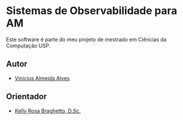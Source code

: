 # Sistemas de Observabilidade para AM
Este software é parte do meu projeto de mestrado em Ciências da Computação USP.

##  Autor
- [Vinicius Almeida Alves](https://github.com/vinicius-alves)

## Orientador
- [Kelly Rosa Braghetto, D.Sc.](https://www.ime.usp.br/~kellyrb/) 
